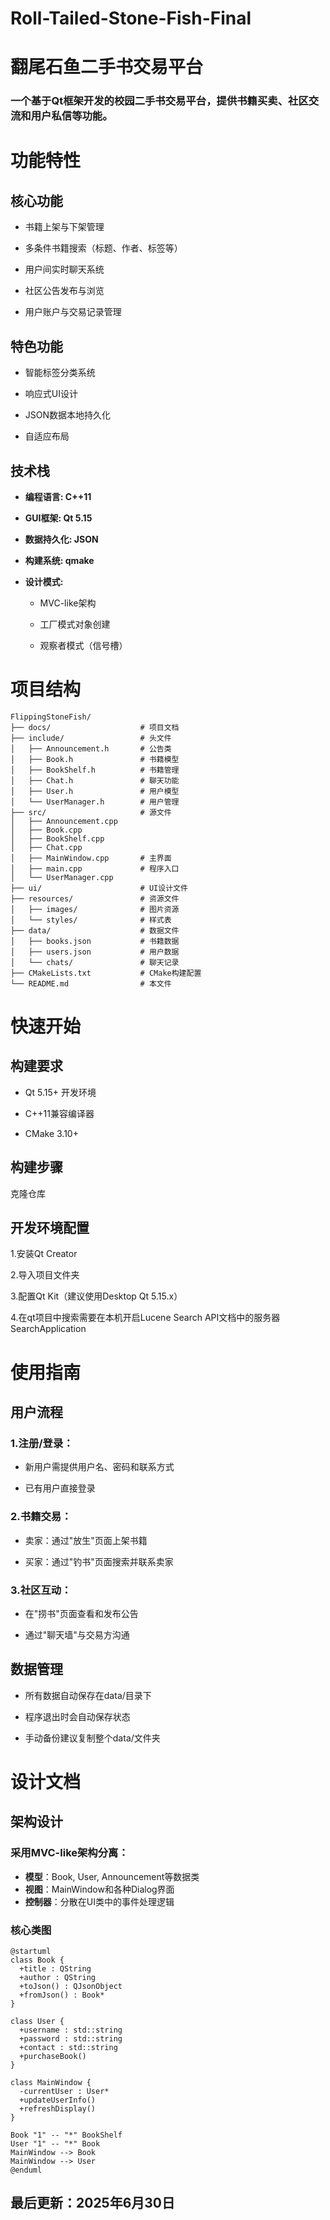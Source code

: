 # Roll-Tailed-Stone-Fish-Final
# 翻尾石鱼二手书交易平台

### 一个基于Qt框架开发的校园二手书交易平台，提供书籍买卖、社区交流和用户私信等功能。

# 功能特性

## 核心功能

- 书籍上架与下架管理

- 多条件书籍搜索（标题、作者、标签等）
  
- 用户间实时聊天系统
  
- 社区公告发布与浏览
  
- 用户账户与交易记录管理

## 特色功能

- 智能标签分类系统
  
- 响应式UI设计
  
- JSON数据本地持久化
  
- 自适应布局

  
## 技术栈

- **编程语言: C++11**

- **GUI框架: Qt 5.15**

- **数据持久化: JSON**

- **构建系统: qmake**

- **设计模式:**

  - MVC-like架构

  - 工厂模式对象创建

  - 观察者模式（信号槽）

# 项目结构

```text
FlippingStoneFish/
├── docs/                    # 项目文档
├── include/                 # 头文件
│   ├── Announcement.h       # 公告类
│   ├── Book.h               # 书籍模型
│   ├── BookShelf.h          # 书籍管理
│   ├── Chat.h               # 聊天功能
│   ├── User.h               # 用户模型
│   └── UserManager.h        # 用户管理
├── src/                     # 源文件
│   ├── Announcement.cpp
│   ├── Book.cpp
│   ├── BookShelf.cpp
│   ├── Chat.cpp
│   ├── MainWindow.cpp       # 主界面
│   ├── main.cpp             # 程序入口
│   └── UserManager.cpp
├── ui/                      # UI设计文件
├── resources/               # 资源文件
│   ├── images/              # 图片资源
│   └── styles/              # 样式表
├── data/                    # 数据文件
│   ├── books.json           # 书籍数据
│   ├── users.json           # 用户数据
│   └── chats/               # 聊天记录
├── CMakeLists.txt           # CMake构建配置
└── README.md                # 本文件
```

# 快速开始

## 构建要求

- Qt 5.15+ 开发环境

- C++11兼容编译器

- CMake 3.10+

## 构建步骤

克隆仓库

## 开发环境配置
1.安装Qt Creator

2.导入项目文件夹

3.配置Qt Kit（建议使用Desktop Qt 5.15.x）

4.在qt项目中搜索需要在本机开启Lucene Search API文档中的服务器SearchApplication


# 使用指南

## 用户流程
### 1.注册/登录：
- 新用户需提供用户名、密码和联系方式

- 已有用户直接登录

### 2.书籍交易：
- 卖家：通过"放生"页面上架书籍

- 买家：通过"钓书"页面搜索并联系卖家

### 3.社区互动：
- 在"捞书"页面查看和发布公告

- 通过"聊天墙"与交易方沟通

## 数据管理
- 所有数据自动保存在data/目录下

- 程序退出时会自动保存状态

- 手动备份建议复制整个data/文件夹

# 设计文档

## 架构设计

### 采用MVC-like架构分离：

- **模型**：Book, User, Announcement等数据类
- **视图**：MainWindow和各种Dialog界面
- **控制器**：分散在UI类中的事件处理逻辑

### 核心类图

```plantuml
@startuml
class Book {
  +title : QString
  +author : QString
  +toJson() : QJsonObject
  +fromJson() : Book*
}

class User {
  +username : std::string
  +password : std::string
  +contact : std::string
  +purchaseBook()
}

class MainWindow {
  -currentUser : User*
  +updateUserInfo()
  +refreshDisplay()
}

Book "1" -- "*" BookShelf
User "1" -- "*" Book
MainWindow --> Book
MainWindow --> User
@enduml
```


## 最后更新：2025年6月30日

